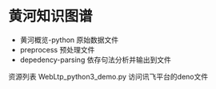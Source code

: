 # 黄河知识图谱

+ 黄河概览-python 原始数据文件
+ preprocess 预处理文件
+ depedency-parsing 依存句法分析并输出到文件 


资源列表
WebLtp_python3_demo.py 访问讯飞平台的deno文件